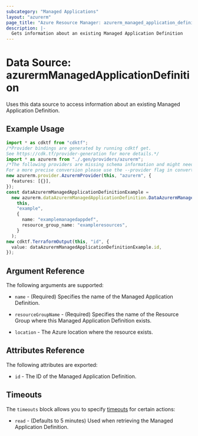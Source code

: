 ```yaml
---
subcategory: "Managed Applications"
layout: "azurerm"
page_title: "Azure Resource Manager: azurerm_managed_application_definition"
description: |-
  Gets information about an existing Managed Application Definition
---
```


# Data Source: azurermManagedApplicationDefinition

Uses this data source to access information about an existing Managed Application Definition.

## Example Usage

```typescript
import * as cdktf from "cdktf";
/*Provider bindings are generated by running cdktf get.
See https://cdk.tf/provider-generation for more details.*/
import * as azurerm from "./.gen/providers/azurerm";
/*The following providers are missing schema information and might need manual adjustments to synthesize correctly: azurerm.
For a more precise conversion please use the --provider flag in convert.*/
new azurerm.provider.AzurermProvider(this, "azurerm", {
  features: [{}],
});
const dataAzurermManagedApplicationDefinitionExample =
  new azurerm.dataAzurermManagedApplicationDefinition.DataAzurermManagedApplicationDefinition(
    this,
    "example",
    {
      name: "examplemanagedappdef",
      resource_group_name: "exampleresources",
    }
  );
new cdktf.TerraformOutput(this, "id", {
  value: dataAzurermManagedApplicationDefinitionExample.id,
});

```

## Argument Reference

The following arguments are supported:

*   `name` - (Required) Specifies the name of the Managed Application Definition.

*   `resourceGroupName` - (Required) Specifies the name of the Resource Group where this Managed Application Definition exists.

*   `location` - The Azure location where the resource exists.

## Attributes Reference

The following attributes are exported:

* `id` - The ID of the Managed Application Definition.

## Timeouts

The `timeouts` block allows you to specify [timeouts](https://www.terraform.io/language/resources/syntax#operation-timeouts) for certain actions:

* `read` - (Defaults to 5 minutes) Used when retrieving the Managed Application Definition.
